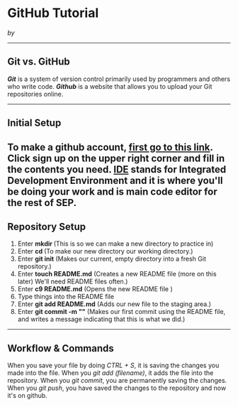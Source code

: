 # GitHub Tutorial

_by <Jenny Cheng>_

---
## Git vs. GitHub
**_Git_** is a system of version control primarily used by programmers and others who write code.
  **_Github_** is a website that allows you to upload your Git repositories online.


---
## Initial Setup
To make a github account, [first go to this link](www.github.com).
  Click sign up on the upper right corner and fill in the contents you need.
    [IDE](ide.cs50.io) stands for Integrated Development Environment and it is where you'll be doing your work and is main code editor for the rest of SEP.
---
## Repository Setup
1. Enter **mkdir <directory name>** (This is so we can make  a new directory to practice in)
2. Enter **cd <directory name>** (To make our new directory our working directory.)
3. Enter **git init** (Makes our current, empty directory into a fresh Git repository.)
4. Enter **touch README.md** (Creates a new README file (more on this later) We'll need README files often.)
5. Enter **c9 README.md** (Opens the new README file )
6. Type things into the README file
7. Enter **git add README.md** (Adds our new file to the staging area.)
8. Enter **git commit -m "<add message>"** (Makes our first commit using the README file, and writes a message indicating that this is what we did.)


---
## Workflow & Commands
When you save your file by doing _CTRL + S_, it is saving the changes you made into the file.
  When you _git add (filename)_, it adds the file into the repository.
    When you _git commit_, you are permanently saving the changes.
      When you _git push_, you have saved the changes to the repository and now it's on github.
